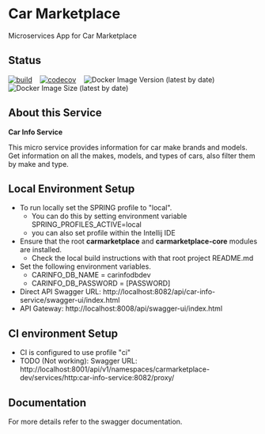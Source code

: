 # Car Marketplace

Microservices App for Car Marketplace

## Status

[![build](https://github.com/geekymon2/carmarketplace-car-info-svc/actions/workflows/build.yml/badge.svg)](https://github.com/geekymon2/carmarketplace-car-info-svc/actions/workflows/build.yml) &nbsp;&nbsp; [![codecov](https://codecov.io/gh/geekymon2/carmarketplace-car-info-svc/branch/main/graph/badge.svg?token=LH7ATDIHTB)](https://codecov.io/gh/geekymon2/carmarketplace-car-info-svc) &nbsp;&nbsp; ![Docker Image Version (latest by date)](https://img.shields.io/docker/v/geekymon2/cm-car-info-svc) &nbsp;&nbsp; ![Docker Image Size (latest by date)](https://img.shields.io/docker/image-size/geekymon2/cm-car-info-svc)

## About this Service
__Car Info Service__

This micro service provides information for car make brands and models. Get information on all the makes, models, and types of cars, also filter them by make and type. 

## Local Environment Setup
* To run locally set the SPRING profile to "local". 
  * You can do this by setting environment variable SPRING_PROFILES_ACTIVE=local
  * you can also set profile within the Intellij IDE
* Ensure that the root **carmarketplace** and **carmarketplace-core** modules are installed.
  * Check the local build instructions with that root project README.md
* Set the following environment variables.
  * CARINFO_DB_NAME = carinfodbdev
  * CARINFO_DB_PASSWORD = [PASSWORD]
* Direct API Swagger URL: http://localhost:8082/api/car-info-service/swagger-ui/index.html
* API Gateway: http://localhost:8008/api/swagger-ui/index.html

## CI environment Setup
* CI is configured to use profile "ci"
* TODO (Not working): Swagger URL: http://localhost:8001/api/v1/namespaces/carmarketplace-dev/services/http:car-info-service:8082/proxy/

## Documentation

For more details refer to the swagger documentation.
